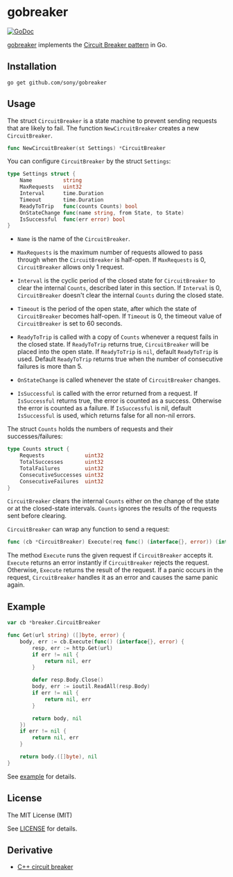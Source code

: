 gobreaker
=========

[![GoDoc](https://godoc.org/github.com/sony/gobreaker?status.svg)](https://godoc.org/github.com/sony/gobreaker)

[gobreaker][repo-url] implements the [Circuit Breaker pattern](https://msdn.microsoft.com/en-us/library/dn589784.aspx) in Go.

Installation
------------

```
go get github.com/sony/gobreaker
```

Usage
-----

The struct `CircuitBreaker` is a state machine to prevent sending requests that are likely to fail.
The function `NewCircuitBreaker` creates a new `CircuitBreaker`.

```go
func NewCircuitBreaker(st Settings) *CircuitBreaker
```

You can configure `CircuitBreaker` by the struct `Settings`:

```go
type Settings struct {
	Name          string
	MaxRequests   uint32
	Interval      time.Duration
	Timeout       time.Duration
	ReadyToTrip   func(counts Counts) bool
	OnStateChange func(name string, from State, to State)
	IsSuccessful  func(err error) bool
}
```

- `Name` is the name of the `CircuitBreaker`.

- `MaxRequests` is the maximum number of requests allowed to pass through
  when the `CircuitBreaker` is half-open.
  If `MaxRequests` is 0, `CircuitBreaker` allows only 1 request.

- `Interval` is the cyclic period of the closed state
  for `CircuitBreaker` to clear the internal `Counts`, described later in this section.
  If `Interval` is 0, `CircuitBreaker` doesn't clear the internal `Counts` during the closed state.

- `Timeout` is the period of the open state,
  after which the state of `CircuitBreaker` becomes half-open.
  If `Timeout` is 0, the timeout value of `CircuitBreaker` is set to 60 seconds.

- `ReadyToTrip` is called with a copy of `Counts` whenever a request fails in the closed state.
  If `ReadyToTrip` returns true, `CircuitBreaker` will be placed into the open state.
  If `ReadyToTrip` is `nil`, default `ReadyToTrip` is used.
  Default `ReadyToTrip` returns true when the number of consecutive failures is more than 5.

- `OnStateChange` is called whenever the state of `CircuitBreaker` changes.

- `IsSuccessful` is called with the error returned from a request.
  If `IsSuccessful` returns true, the error is counted as a success.
  Otherwise the error is counted as a failure.
  If `IsSuccessful` is nil, default `IsSuccessful` is used, which returns false for all non-nil errors.

The struct `Counts` holds the numbers of requests and their successes/failures:

```go
type Counts struct {
	Requests             uint32
	TotalSuccesses       uint32
	TotalFailures        uint32
	ConsecutiveSuccesses uint32
	ConsecutiveFailures  uint32
}
```

`CircuitBreaker` clears the internal `Counts` either
on the change of the state or at the closed-state intervals.
`Counts` ignores the results of the requests sent before clearing.

`CircuitBreaker` can wrap any function to send a request:

```go
func (cb *CircuitBreaker) Execute(req func() (interface{}, error)) (interface{}, error)
```

The method `Execute` runs the given request if `CircuitBreaker` accepts it.
`Execute` returns an error instantly if `CircuitBreaker` rejects the request.
Otherwise, `Execute` returns the result of the request.
If a panic occurs in the request, `CircuitBreaker` handles it as an error
and causes the same panic again.

Example
-------

```go
var cb *breaker.CircuitBreaker

func Get(url string) ([]byte, error) {
	body, err := cb.Execute(func() (interface{}, error) {
		resp, err := http.Get(url)
		if err != nil {
			return nil, err
		}

		defer resp.Body.Close()
		body, err := ioutil.ReadAll(resp.Body)
		if err != nil {
			return nil, err
		}

		return body, nil
	})
	if err != nil {
		return nil, err
	}

	return body.([]byte), nil
}
```

See [example](https://github.com/sony/gobreaker/blob/master/example) for details.

License
-------

The MIT License (MIT)

See [LICENSE](https://github.com/sony/gobreaker/blob/master/LICENSE) for details.


[repo-url]: https://github.com/sony/gobreaker



Derivative
-------

- [C++ circuit breaker](https://github.com/ikenchina/cppbreaker)

